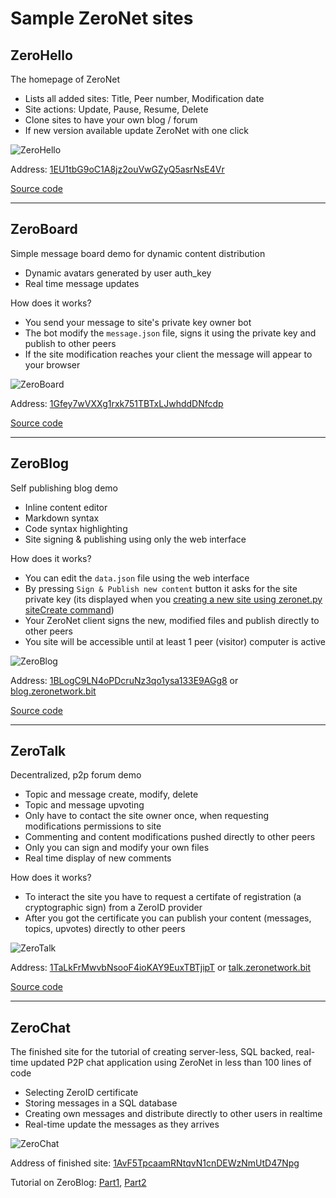 # Sample ZeroNet sites

## ZeroHello

The homepage of ZeroNet

 - Lists all added sites: Title, Peer number, Modification date
 - Site actions: Update, Pause, Resume, Delete
 - Clone sites to have your own blog / forum
 - If new version available update ZeroNet with one click

![ZeroHello](/img/zerohello.png)

Address: [1EU1tbG9oC1A8jz2ouVwGZyQ5asrNsE4Vr](http://127.0.0.1:43110/1EU1tbG9oC1A8jz2ouVwGZyQ5asrNsE4Vr)

[Source code](https://github.com/HelloZeroNet/ZeroHello)

---

## ZeroBoard

Simple message board demo for dynamic content distribution

 - Dynamic avatars generated by user auth_key
 - Real time message updates

How does it works?

 - You send your message to site's private key owner bot
 - The bot modify the `message.json` file, signs it using the private key and publish to other peers
 - If the site modification reaches your client the message will appear to your browser

![ZeroBoard](/img/zeroboard.png)

Address: [1Gfey7wVXXg1rxk751TBTxLJwhddDNfcdp](http://127.0.0.1:43110/1Gfey7wVXXg1rxk751TBTxLJwhddDNfcdp)

[Source code](https://github.com/HelloZeroNet/ZeroBoard)


---

## ZeroBlog

Self publishing blog demo

 - Inline content editor
 - Markdown syntax
 - Code syntax highlighting
 - Site signing & publishing using only the web interface

How does it works?

 - You can edit the `data.json` file using the web interface
 - By pressing `Sign & Publish new content` button it asks for the site private key (its displayed when you [creating a new site using zeronet.py siteCreate command](getting_started/create_new_site))
 - Your ZeroNet client signs the new, modified files and publish directly to other peers
 - You site will be accessible until at least 1 peer (visitor) computer is active

![ZeroBlog](/img/zeroblog.png)

Address: [1BLogC9LN4oPDcruNz3qo1ysa133E9AGg8](http://127.0.0.1:43110/1BLogC9LN4oPDcruNz3qo1ysa133E9AGg8) or [blog.zeronetwork.bit](http://127.0.0.1:43110/blog.zeronetwork.bit)

[Source code](https://github.com/HelloZeroNet/ZeroBlog)


---

## ZeroTalk

Decentralized, p2p forum demo

 - Topic and message create, modify, delete
 - Topic and message upvoting
 - Only have to contact the site owner once, when requesting modifications permissions to site
 - Commenting and content modifications pushed directly to other peers
 - Only you can sign and modify your own files
 - Real time display of new comments

How does it works?

 - To interact the site you have to request a certifate of registration (a cryptographic sign) from a ZeroID provider
 - After you got the certificate you can publish your content (messages, topics, upvotes) directly to other peers

![ZeroTalk](/img/zerotalk.png)

Address: [1TaLkFrMwvbNsooF4ioKAY9EuxTBTjipT](http://127.0.0.1:43110/1TaLkFrMwvbNsooF4ioKAY9EuxTBTjipT) or [talk.zeronetwork.bit](http://127.0.0.1:43110/talk.zeronetwork.bit)

[Source code](https://github.com/HelloZeroNet/ZeroTalk)


---

## ZeroChat

The finished site for the tutorial of creating server-less, SQL backed, real-time updated P2P chat application using ZeroNet in less than 100 lines of code

 - Selecting ZeroID certificate
 - Storing messages in a SQL database
 - Creating own messages and distribute directly to other users in realtime
 - Real-time update the messages as they arrives

![ZeroChat](/img/zerochat.png)

Address of finished site: [1AvF5TpcaamRNtqvN1cnDEWzNmUtD47Npg](http://127.0.0.1:43110/1AvF5TpcaamRNtqvN1cnDEWzNmUtD47Npg)

Tutorial on ZeroBlog:
 [Part1](http://127.0.0.1:43110/Blog.ZeroNetwork.bit/?Post:43:ZeroNet+site+development+tutorial+1),
 [Part2](http://127.0.0.1:43110/Blog.ZeroNetwork.bit/?Post:46:ZeroNet+site+development+tutorial+2)